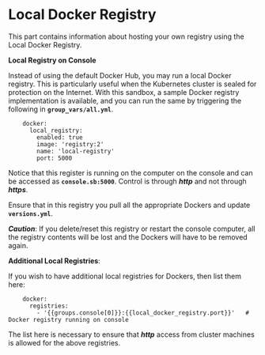 # Local Docker Registry

This part contains information about hosting your own registry using the Local Docker Registry.

**Local Registry on Console**

Instead of using the default Docker Hub, you may run a local Docker registry. This is particularly useful when the Kubernetes cluster is sealed for protection on the Internet. With this sandbox, a sample Docker registry implementation is available, and you can run the same by triggering the following in **`group_vars/all.yml`**.

```text
    docker:
      local_registry:
        enabled: true
        image: 'registry:2'
        name: 'local-registry'
        port: 5000
```

Notice that this register is running on the computer on the console and can be accessed as **`console.sb:5000`**. Control is through _**http**_ and not through _**https**_.

Ensure that in this registry you pull all the appropriate Dockers and update **`versions.yml`**.

_**Caution**_: If you delete/reset this registry or restart the console computer, all the registry contents will be lost and the Dockers will have to be removed again.

**Additional Local Registries**:

If you wish to have additional local registries for Dockers, then list them here:

```text
    docker:
      registries:
        - '{{groups.console[0]}}:{{local_docker_registry.port}}'   # Docker registry running on console
```

The list here is necessary to ensure that _**http**_ access from cluster machines is allowed for the above registries.

